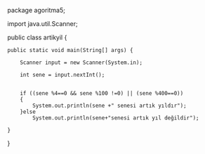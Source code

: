 package agoritma5;

import java.util.Scanner;

public class artikyil {

	public static void main(String[] args) {
		
		Scanner input = new Scanner(System.in);
		
		int sene = input.nextInt();
		
		
		if ((sene %4==0 && sene %100 !=0) || (sene %400==0))
		{
			System.out.println(sene +" senesi artık yıldır");
		}else
			System.out.println(sene+"senesi artık yıl değildir");

	}

}

